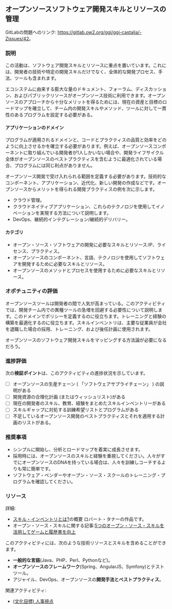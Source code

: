 ## オープンソースソフトウェア開発スキルとリソースの管理

GitLabの問題へのリンク: <https://gitlab.ow2.org/ggi/ggi-castalia/-Zissues/42>。

### 説明

この活動は、ソフトウェア開発スキルとリソースに重点を置いています。これには、開発者の技術や特定の開発スキルだけでなく、全体的な開発プロセス、手法、ツールも含まれます。

エコシステムに由来する膨大な量のドキュメント、フォーラム、ディスカッション、およびパブリックリソースがオープンソース技術に利用できます。オープンソースのアプローチから十分なメリットを得るためには、現在の資産と目標のロードマップを確立して、チーム内の開発スキルやメソッド、ツールに対して一貫性のあるプログラムを設定する必要がある。

#### アプリケーションのドメイン

プログラムが適用されるドメインと、コードとプラクティスの品質と効率をどのように向上させるかを確立する必要があります。例えば、オープンソースコンポーネントに取り組んでいる開発者が1人しかいない場合や、開発ライフサイクル全体がオープンソースのベストプラクティスを含むように最適化されている場合、プログラムには同じ利点がありません。

オープンソース開発で受け入れられる範囲を定義する必要があります。技術的なコンポーネント、アプリケーション、近代化、新しい開発の作成などです。オープンソースからメリットを得られる開発プラクティスの例を次に示します。
- クラウド管理。
- クラウドネイティブアプリケーション、これらのテクノロジを使用してイノベーションを実現する方法について説明します。
- DevOps、継続的インテグレーション/継続的デリバリー。

#### カテゴリ

* オープン・ソース・ソフトウェアの開発に必要なスキルとリソース:IP、ライセンス、プラクティス。
* オープンソースのコンポーネント、言語、テクノロジを使用してソフトウェアを開発するために必要なスキルとリソース。
* オープンソースのメソッドとプロセスを使用するために必要なスキルとリソース。

### オポチュニティの評価

オープンソースツールは開発者の間で人気が高まっている。このアクティビティでは、開発チーム内での異種ツールの急増を回避する必要性について説明します。このドメインでポリシーを定義するのに役立ちます。トレーニングと経験の構築を最適化するのに役立ちます。スキルインベントリは、主要な従業員が会社を退職した場合の採用、トレーニング、および後任計画に使用されます。

オープンソースのソフトウェア開発スキルをマッピングする方法論が必要になるだろう。

### 進捗評価

次の**検証ポイント**は、このアクティビティの進捗状況を示しています。
- [ ] オープンソースの生産チェーン ( 「ソフトウェアサプライチェーン」 ) の説明がある
- [ ] 開発資源の合理化計画 (またはウィッシュリスト)がある
- [ ] 現在の開発者のスキル、教育、経験をまとめたスキルインベントリーがある
- [ ] スキルギャップに対処する訓練希望リストとプログラムがある
- [ ] 不足しているオープンソース開発のベストプラクティスとそれを適用する計画のリストがある。

### 推奨事項

- シンプルに開始し、分析とロードマップを着実に成長させます。
- 採用時には、オープンソースのスキルと経験を重視してください。人々がすでにオープンソースのDNAを持っている場合は、人々を訓練しコーチするよりも常に簡単です。
- ソフトウェア・ベンダーやオープン・ソース・スクールのトレーニング・プログラムを確認してください。

### リソース

詳細:
* [スキル・インベントリとは?](https://managementisajourney.com/management-toolbox-better-decision-making-with-a-skills-inventory)の概要 ロバート・タナーの作品です。
* オープン・ソース・スキルに関する記事:[5つのオープン・ソース・スキルを活用してゲームと履歴書を向上](https://sourceforge.net/blog/5-open-source-skills-game-resume/)

このアクティビティには、次のような技術リソースとスキルを含めることができます。
- **一般的な言語**(Java、PHP、Perl、Pythonなど)。
- **オープンソースのフレームワーク**(Spring、AngularJS、Symfony)とテストツール。
- アジャイル、DevOps、オープンソースの**開発手法とベストプラクティス**。

関連アクティビティ:
* [(文化目標) 人事視点](https://gitlab.ow2.org/ggi/ggi-castalia/-/issues/28)
